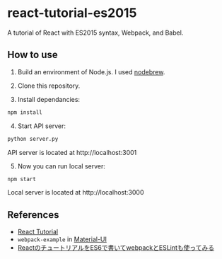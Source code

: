 # react-tutorial-es2015
A tutorial of React with ES2015 syntax, Webpack, and Babel.

## How to use

1. Build an environment of Node.js.
	I used [nodebrew](https://github.com/hokaccha/nodebrew).
	
2. Clone this repository.

3. Install dependancies:

  ```sh
  npm install
  ```
  
4. Start API server:

  ```sh
  python server.py
  ```
  
  API server is located at http://localhost:3001

5. Now you can run local server:

  ```sh
  npm start
  ```
  
  Local server is located at http://localhost:3000

## References

* [React Tutorial](https://facebook.github.io/react/docs/tutorial.html)
* `webpack-example` in [Material-UI](http://callemall.github.io/material-ui/)
* [ReactのチュートリアルをES6で書いてwebpackとESLintも使ってみる](http://qiita.com/morizotter/items/9e2a7def6773a2a8e174)
